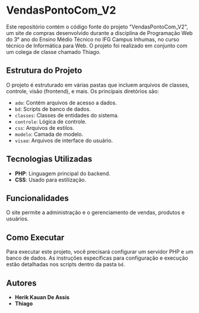 # VendasPontoCom_V2

Este repositório contém o código fonte do projeto "VendasPontoCom_V2", um site de compras desenvolvido durante a disciplina de Programação Web do 3° ano do Ensino Médio Técnico no IFG Campus Inhumas, no curso técnico de Informática para Web. O projeto foi realizado em conjunto com um colega de classe chamado Thiago.

## Estrutura do Projeto

O projeto é estruturado em várias pastas que incluem arquivos de classes, controle, visão (frontend), e mais. Os principais diretórios são:
- `ado`: Contém arquivos de acesso a dados.
- `bd`: Scripts de banco de dados.
- `classes`: Classes de entidades do sistema.
- `controle`: Lógica de controle.
- `css`: Arquivos de estilos.
- `modelo`: Camada de modelo.
- `visao`: Arquivos de interface do usuário.

## Tecnologias Utilizadas

- **PHP**: Linguagem principal do backend.
- **CSS**: Usado para estilização.

## Funcionalidades

O site permite a administração e o gerenciamento de vendas, produtos e usuários.

## Como Executar

Para executar este projeto, você precisará configurar um servidor PHP e um banco de dados. As instruções específicas para configuração e execução estão detalhadas nos scripts dentro da pasta `bd`.

## Autores

- **Herik Kauan De Assis**
- **Thiago**

